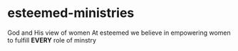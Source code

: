 # esteemed-ministries
God and His view of women
At esteemed we believe in empowering women to fulfill <b>EVERY</b> role of minstry